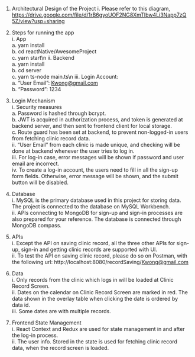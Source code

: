 1. Architectural Design of the Project
i.	Please refer to this diagram, https://drive.google.com/file/d/1rB6gyoUOF2NG8XmTIbw4Li3Napp7zQ5Z/view?usp=sharing 

2. Steps for running the app\
i.	App\
    a.	yarn install\
    b.	cd reactNative/AwesomeProject\
    c.	yarn start\n
ii.	Backend\
    a.	yarn install\
    b.	cd server\
    c.	yarn ts-node main.ts\n
iii.	Login Account:\
    a.	“User Email”: Kwong@gmail.com\
    b.	“Password”: 1234

3. Login Mechanism\
i.	Security measures\
    a.	Password is hashed through bcrypt.\
    b.	JWT is acquired in authorization process, and token is generated at backend server, and then sent to frontend client for local storage.\
    c.	Route guard has been set at backend, to prevent non-logged-in users from fetching clinic record data.\
ii.	“User Email” from each clinic is made unique, and checking will be done at backend whenever the user tries to log in. \
iii.	For log-in case, error messages will be shown if password and user email are incorrect.\
iv.	To create a log-in account, the users need to fill in all the sign-up form fields. Otherwise, error message will be shown, and the submit button will be disabled.

4. Database\
i.	MySQL is the primary database used in this project for storing data. The project is connected to the database on MySQL Workbench.\
ii.	APIs connecting to MongoDB for sign-up and sign-in processes are also prepared for your reference. The database is connected through MongoDB compass.

5. APIs\
i.	Except the API on saving clinic record, all the three other APIs for sign-up, sign-in and getting clinic records are supported with UI.\
ii.	To test the API on saving clinic record, please do so on Postman, with the following url: http://localhost:8080/recordSaving/Kwong@gmail.com

6. Data\
i.	Only records from the clinic which logs in will be loaded at Clinic Record Screen.\
ii.	Dates on the calendar on Clinic Record Screen are marked in red. The data shown in the overlay table when clicking the date is ordered by data id.\
iii. Some dates are with multiple records.

7. Frontend State Management\
i.	React Context and Redux are used for state management in and after the log-in process.\
ii.	The user info. Stored in the state is used for fetching clinic record data, when the record screen is loaded.
